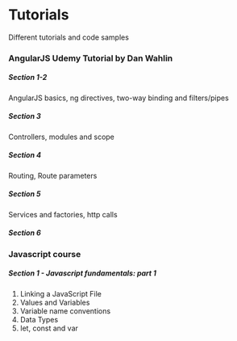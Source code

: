 # Tutorials  
Different tutorials and code samples  

### AngularJS Udemy Tutorial by Dan Wahlin  

##### Section 1-2  
AngularJS basics, ng directives, two-way binding and filters/pipes  

##### Section 3  
Controllers, modules and scope  

##### Section 4  
Routing, Route parameters  

##### Section 5  
Services and factories, http calls  

##### Section 6  


### Javascript course

##### Section 1 - Javascript fundamentals: part 1  
1. Linking a JavaScript File  
2. Values and Variables  
3. Variable name conventions  
4. Data Types  
5. let, const and var  




